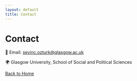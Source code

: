 ```yaml
---
layout: default
title: Contact
---
```



# Contact

📧 Email: [sevinc.ozturk@glasgow.ac.uk](mailto:sevinc.ozturk@glasgow.ac.uk)

🌍 Glasgow University, School of Social and Political Sciences


[Back to Home](index.md)
